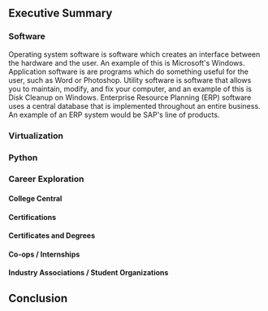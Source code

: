 ## Executive Summary
### Software
Operating system software is software which creates an interface between the hardware and the user. An example of this is Microsoft's Windows. Application software is are programs which do something useful for the user, such as Word or Photoshop. Utility software is software that allows you to maintain, modify, and fix your computer, and an example of this is Disk Cleanup on Windows. Enterprise Resource Planning (ERP) software uses a central database that is implemented throughout an entire business. An example of an ERP system would be SAP's line of products.  
### Virtualization
### Python
### Career Exploration
#### College Central
#### Certifications
#### Certificates and Degrees
#### Co-ops / Internships
#### Industry Associations / Student Organizations
## Conclusion
